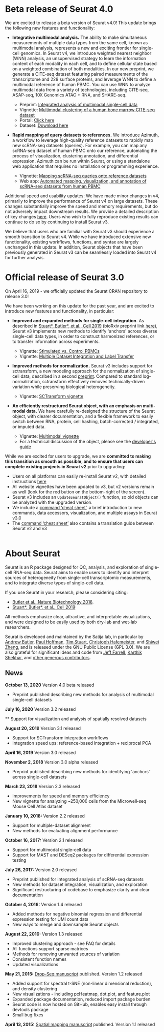 # Beta release of Seurat 4.0

We are excited to release a beta version of Seurat v4.0! This update brings the following new features and functionality:

* **Integrative multimodal analysis.** The ability to make simultaneous measurements of multiple data types from the same cell, known as multimodal analysis, represents a new and exciting frontier for single-cell genomics. In Seurat v4, we introduce weighted nearest neighbor (WNN) analysis, an unsupervised strategy to learn the information content of each modality in each cell, and to define cellular state based on a weighted combination of both modalities.
    In our new preprint, we generate a CITE-seq dataset featuring paired measurements of the transcriptome and 228 surface proteins, and leverage WNN to define a multimodal reference of human PBMC. You can use WNN to analyze multimodal data from a variety of technologies, including CITE-seq, ASAP-seq, 10X Genomics ATAC + RNA, and SHARE-seq.

    - Preprint: [Integrated analysis of multimodal single-cell data](https://satijalab.org/v4preprint)
    - Vignette: [Multimodal clustering of a human bone marrow CITE-seq dataset](articles/weighted_nearest_neighbor_analysis.html)
    - Portal: [Click here](https://atlas.fredhutch.org/nygc/multimodal-pbmc/)
    - Dataset: [Download here](https://atlas.fredhutch.org/data/nygc/multimodal/pbmc_multimodal.h5seurat)

* **Rapid mapping of query datasets to references.** We introduce Azimuth, a workflow to leverage high-quality reference datasets to rapidly map new scRNA-seq datasets (queries). For example, you can map any scRNA-seq dataset of human PBMC onto our reference, automating the process of visualization, clustering annotation, and differential expression. Azimuth can be run within Seurat, or using a standalone web application that requires no installation or programming experience.

    - Vignette: [Mapping scRNA-seq queries onto reference datasets](articles/reference_mapping.html)
    - Web app: [Automated mapping, visualization, and annotation of scRNA-seq datasets from human PBMC]("../azimuth/")

Additional speed and usability updates: We have made minor changes in v4, primarily to improve the performance of Seurat v4 on large datasets. These changes substantially improve the speed and memory requirements, but do not adversely impact downstream results. We provide a detailed description of key changes [here](articles/v4_changes.html). Users who wish to fully reproduce existing results can continue to do so by continuing to install Seurat v3.  

We believe that users who are familiar with Seurat v3 should experience a smooth transition to Seurat v4. While we have introduced extensive new functionality, existing workflows, functions, and syntax are largely unchanged in this update. In addition, Seurat objects that have been previously generated in Seurat v3 can be seamlessly loaded into Seurat v4 for further analysis.

# Official release of Seurat 3.0

On April 16, 2019 - we officially updated the Seurat CRAN repository to release 3.0! 

We have been working on this update for the past year, and are excited to introduce new features and functionality, in particular:

* **Improved and expanded methods for single-cell integration.**  As described in [Stuart\*, Butler\*, et al., Cell 2019](https://www.cell.com/cell/fulltext/S0092-8674(19)30559-8) (bioRxiv preprint link [here](https://www.biorxiv.org/content/10.1101/460147v1)), Seurat v3 implements new methods to identify 'anchors' across diverse single-cell data types, in order to construct harmonized references, or to transfer information across experiments.
    - Vignette: [Stimulated vs. Control PBMCs](articles/immune_alignment.html)
    - Vignette: [Multiple Dataset Integration and Label Transfer](articles/integration.html)

* **Improved methods for normalization.** Seurat v3 includes support for sctransform, a new modeling approach for the normalization of single-cell data, described in a second [preprint](https://www.biorxiv.org/content/10.1101/576827v2). Compared to standard log-normalization, sctransform effectively removes technically-driven variation while preserving biological heterogeneity.
    - Vignette: [SCTransform vignette](articles/sctransform_vignette.html)

* **An efficiently restructured Seurat object, with an emphasis on multi-modal data.** We have carefully re-designed the structure of the Seurat object, with clearer documentation, and a flexible framework to easily switch between RNA, protein, cell hashing, batch-corrected / integrated, or imputed data. 
    - Vignette: [Multimodal vignette](articles/multimodal_vignette.html)
    - For a technical discussion of the object, please see the [developer's guide](https://github.com/satijalab/seurat/wiki)

While we are excited for users to upgrade, we are **committed to making this transition as smooth as possible, and to ensure that users can complete existing projects in Seurat v2** prior to upgrading:
* Users on all platforms can easily re-install Seurat v2, with detailed instructions [here](articles/install.html#previous)
* All website vignettes have been updated to v3, but v2 versions remain as well (look for the red button on the bottom-right of the screen).
* Seurat v3 includes an `UpdateSeuratObject()` function, so old objects can be analyzed with the upgraded version.
* We include a [command ‘cheat sheet’](articles/essential_commands.html), a brief introduction to new commands, data accessors, visualization, and multiple assays in Seurat v3.0 
* The [command ‘cheat sheet’](articles/essential_commands.html) also contains a translation guide between Seurat v2 and v3
<br><br>


# About Seurat

Seurat is an R package designed for QC, analysis, and exploration of single-cell RNA-seq data. Seurat aims to enable users to identify and interpret sources of heterogeneity from single-cell transcriptomic measurements, and to integrate diverse types of single-cell data.

If you use Seurat in your research, please considering citing:

* [Butler et al., Nature Biotechnology 2018](https://www.nature.com/articles/nbt.4096). 
* [Stuart\*, Butler\*, et al., Cell 2019](https://www.cell.com/cell/fulltext/S0092-8674(19)30559-8)

All methods emphasize clear, attractive, and interpretable visualizations, and were designed to be [easily used](articles/vignettes_overview.html) by both dry-lab and wet-lab researchers.

Seurat is developed and maintained by the Satija lab, in particular by [Andrew Butler](mailto:abutler@nygenome.org), [Paul Hoffman](mailto:phoffman@nygenome.org), [Tim Stuart](mailto:tstuart@nygenome.org), [Christoph Hafemeister](mailto:chafemeister@nygenome.org), and [Shiwei Zheng](mailto:szheng@nygenome.org), and is released under the GNU Public License (GPL 3.0). We are also grateful for significant ideas and code from [Jeff Farrell](mailto:jfarrell@g.harvard.edu), [Karthik Shekhar](mailto:karthik@broadinstitute.org), and [other generous contributors](../join_contact/).


## News

**October 13, 2020** Version 4.0 beta released

* Preprint published describing new methods for analysis of multimodal single-cell datasets

**July 16, 2020** Version 3.2 released

** Support for visualization and analysis of spatially resolved datasets

**August 20, 2019** Version 3.1 released

* Support for SCTransform integration workflows
* Integration speed ups: reference-based integration + reciprocal PCA

**April 16, 2019** Version 3.0 released

**November 2, 2018** Version 3.0 alpha released

* Preprint published describing new methods for identifying 'anchors' across single-cell datasets

**March 23, 2018** Version 2.3 released

* Improvements for speed and memory efficiency
* New vignette for analyzing ~250,000 cells from the Microwell-seq Mouse Cell Atlas dataset

**January 10, 2018:** Version 2.2 released

* Support for multiple-dataset alignment
* New methods for evaluating alignment performance

**October 16, 2017:** Version 2.1 released

* Support for multimodal single-cell data
* Support for MAST and DESeq2 packages for differential expression testing

**July 26, 2017:** Version 2.0 released

* Preprint published for integrated analysis of scRNA-seq datasets
* New methods for dataset integration, visualization, and exploration
* Significant restructuring of codebase to emphasize clarity and clear documentation

**October 4, 2016:** Version 1.4 released

* Added methods for negative binomial regression and differential expression testing for UMI count data
* New ways to merge and downsample Seurat objects

**August 22, 2016:** Version 1.3 released

* Improved clustering approach - see FAQ for details
* All functions support sparse matrices
* Methods for removing unwanted sources of variation
* Consistent function names
* Updated visualizations

**May 21, 2015:**
[Drop-Seq manuscript](http://www.cell.com/cell/abstract/S0092-8674(15)00549-8) published. Version 1.2 released

* Added support for spectral t-SNE (non-linear dimensional reduction), and density clustering
* New visualizations - including pcHeatmap, dot.plot, and feature.plot
* Expanded package documentation, reduced import package burden
* Seurat code is now hosted on GitHub, enables easy install through devtools package
* Small bug fixes

**April 13, 2015:**
[Spatial mapping manuscript](http://www.nature.com/nbt/journal/vaop/ncurrent/full/nbt.3192.html) published. Version 1.1 released

<script>
    // taken from https://github.com/twbs/bootstrap/issues/2415#issuecomment-4589184
    $(function () {
       var activeTab = $('[href=' + location.hash + ']');
       activeTab && activeTab.tab('show');
    });
</script>
